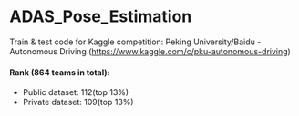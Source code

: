 # ADAS_Pose_Estimation
Train & test code for Kaggle competition: Peking University/Baidu - Autonomous Driving (https://www.kaggle.com/c/pku-autonomous-driving)

#### Rank (864 teams in total): 
- Public dataset: 112(top 13%)
- Private dataset: 109(top 13%)
